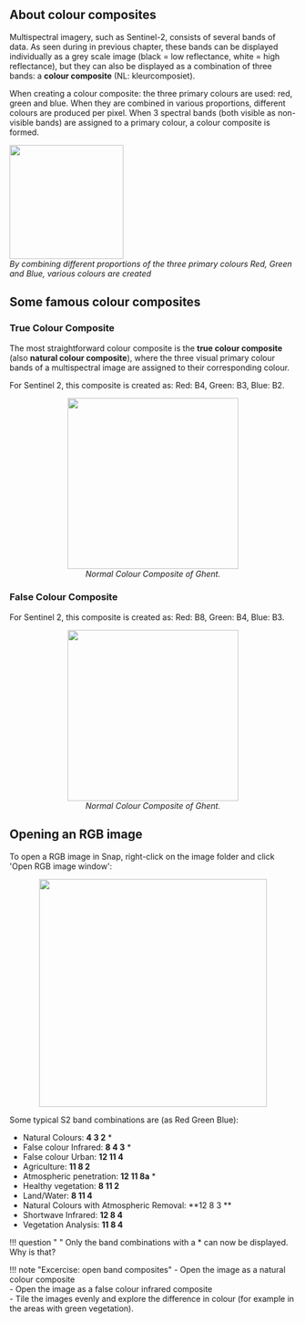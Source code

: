 ## About colour composites

Multispectral imagery, such as Sentinel-2, consists of several bands of data. As seen during in previous chapter, these bands can be displayed individually as a grey scale image (black = low reflectance, white = high reflectance), but they can also be displayed as a combination of three bands: a **colour composite** (NL: kleurcomposiet).  

When creating a colour composite: the three primary colours are used: red, green and blue. When they are combined in various proportions, different colours are produced per pixel. When 3 spectral bands (both visible as non-visible bands) are assigned to a primary colour, a colour composite is formed.

<p align="center">

  <img src="/assets/images/P3/rgb.gif" width="200">  <br>
  <em> By combining different proportions of the three primary colours Red, Green and Blue, various colours are created </em>
</p> 


## Some famous colour composites

### True Colour Composite
The most straightforward colour composite is the **true colour composite** (also **natural colour composite**), where the three visual primary colour bands of a multispectral image are assigned to their corresponding colour. 

For Sentinel 2, this composite is created as: Red: B4, Green: B3, Blue: B2.

<p align="center">
  <img src="/assets/images/P3/Gent_NormalColours.jpg" width="300">  <br>
  <em> Normal Colour Composite of Ghent. </em>
</p> 

### False Colour Composite

For Sentinel 2, this composite is created as: Red: B8, Green: B4, Blue: B3.

<p align="center">
  <img src="/assets/images/P3/Gent_FalseColour.jpg" width="300">  <br>
  <em> Normal Colour Composite of Ghent. </em>
</p> 

## Opening an RGB image

To open a RGB image in Snap, right-click on the image folder and click 'Open RGB image window':

<p align="center">

  <img src="/assets/images/P3/snap_openrgb.jpg" width="400">  

</p> 

Some typical S2 band combinations are (as Red Green Blue):

 - Natural Colours: **4 3 2** *  
 - False colour Infrared: **8 4 3** *  
 - False colour Urban: **12 11 4**  
 - Agriculture: **11 8 2**  
 - Atmospheric penetration: **12 11 8a** *  
 - Healthy vegetation: **8 11 2**  
 - Land/Water: **8 11 4**  
 - Natural Colours with Atmospheric Removal: **12 8 3 ** 
 - Shortwave Infrared: **12 8 4**  
 - Vegetation Analysis: **11 8 4**  

!!! question " "
    Only the band combinations with a * can now be displayed. Why is that? 

!!! note "Excercise: open band composites"
    - Open the image as a natural colour composite  
    - Open the image as a false colour infrared composite  
    - Tile the images evenly and explore the difference in colour (for example in the areas with green vegetation).